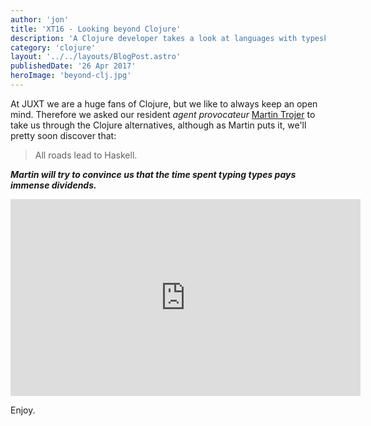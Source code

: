 ```yaml
---
author: 'jon'
title: 'XT16 - Looking beyond Clojure'
description: 'A Clojure developer takes a look at languages with typesk'
category: 'clojure'
layout: '../../layouts/BlogPost.astro'
publishedDate: '26 Apr 2017'
heroImage: 'beyond-clj.jpg'
---
```


At JUXT we are a huge fans of Clojure, but we like to always keep an
open mind. Therefore we asked our resident _agent provocateur_ [Martin
Trojer](https://martintrojer.github.io/) to take us through the Clojure
alternatives, although as Martin puts it, we'll pretty soon discover
that:

> All roads lead to Haskell.

***Martin will try to convince us that the *time spent typing types* pays immense dividends.***

<iframe width="560" height="315" src="https://www.youtube.com/embed/TrqGpEz1g5s" title="XT16 - Martin Trojer - Looking Beyond Clojure" frameborder="0" allow="accelerometer; autoplay; clipboard-write; encrypted-media; gyroscope; picture-in-picture" allowfullscreen></iframe>

Enjoy.
